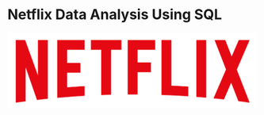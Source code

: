 # Netflix Data Analysis Using SQL

![Netflix logo](https://github.com/Dhruv-404-debug/Netflix_Data_Analysis/blob/main/logo.png)



